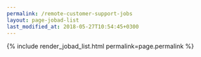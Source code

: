 ```yaml
---
permalink: /remote-customer-support-jobs
layout: page-jobad-list
last_modified_at: 2018-05-27T10:54:45+0300
---
```

{% include render_jobad_list.html permalink=page.permalink %}
